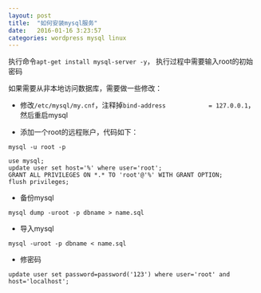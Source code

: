 ```yaml
---
layout: post
title:  "如何安装mysql服务"
date:   2016-01-16 3:23:57
categories: wordpress mysql linux
---
```



执行命令`apt-get install mysql-server -y`，
执行过程中需要输入root的初始密码

如果需要从非本地访问数据库，需要做一些修改：

* 修改`/etc/mysql/my.cnf`，注释掉`bind-address            = 127.0.0.1`，然后重启mysql

* 添加一个root的远程账户，代码如下：

```shell script
mysql -u root -p

use mysql;
update user set host='%' where user='root';
GRANT ALL PRIVILEGES ON *.* TO 'root'@'%' WITH GRANT OPTION;
flush privileges;
```


* 备份mysql

```shell script
mysql dump -uroot -p dbname > name.sql
```


* 导入mysql

```shell script
mysql -uroot -p dbname < name.sql
```

* 修密码

```shell script
update user set password=password('123') where user='root' and host='localhost';
```
